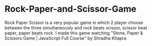 # Rock-Paper-and-Scissor-Game
Rock Paper Scissor is a very popular game in which 2 player choose between the three simultaneously and rock beats scissor, scissor beat paper, paper beats rock. I made this game watching "Stone, Paper &amp; Scissors Game | JavaScript Full Course" by Shradha Khapra 
